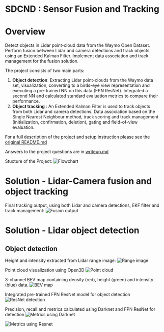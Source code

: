 
# SDCND : Sensor Fusion and Tracking

# Overview

Detect objects in Lidar point-cloud data from the Waymo Open Dataset. 
Perform fusion between Lidar and camera detections and track objects using an Extended Kalman Filter.
Implement data association and track management for the fusion solution.

The project consists of two main parts: 
1. **Object detection**: Extracting Lidar point-clouds from the Waymo data set, visualization, converting to a birds-eye view representation and 
executing a pre-trained NN on this data (FPN ResNet). Integrated a second NN and calculated
standard evaluation metrics to compare their performance.
2. **Object tracking** : An Extended Kalman Filter is used to track objects from both
Lidar and camera detections. Data association based on the Single Nearest Neighbour
method, track scoring and track management (initialization, confirmation, deletion), 
gating and field-of-view evaluation.

For a full description of the project and setup instruction please see the [original README.md](README_original.md)

Answers to the project questions are in [writeup.md](writeup.md)

Stucture of the Project:
![Flowchart](img/img_title_2_new.png)

# Solution - Lidar-Camera fusion and object tracking

Final tracking output, using both Lidar and camera detections, 
EKF filter and track management:
![Fusion output](img/tracking_results.gif)


# Solution - Lidar object detection

## Object detection

Height and intensity extracted from Lidar range image:
![Range image](img/range_image.png)

Point cloud visualization using Open3D
![Point cloud](img/point_cloud_visualization.png)

3-channel BEV map containing density (red), height (green) and intensity (blue) data.
![BEV map](img/bev_map.png)

Integrated pre-trained FPN ResNet model for object detection 
![ResNet detection](img/resnet_detections.png)

Precision, recall and metrics calculated using Darknet and FPN ResNet for detection 
![Metrics using Darknet](img/metrics_darknet.png)

![Metrics using Resnet](img/metrics_resnet.png)
